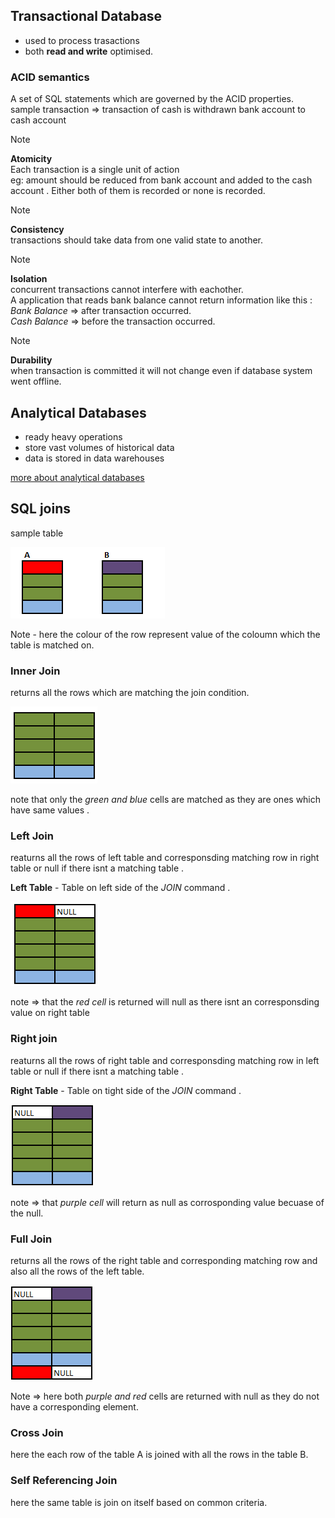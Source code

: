 ## Transactional Database

- used to process trasactions 
- both **read and write** optimised. 

### ACID semantics 
A set of SQL statements which are governed by the ACID  properties.
sample transaction => transaction of cash is withdrawn bank account to cash account

>[!NOTE] 
**Atomicity**\
 Each transaction is a single unit of action \
eg: 
amount should be reduced from bank account and added to the cash account . Either both of them is recorded or none is recorded. 

>[!NOTE]  
**Consistency** \
transactions should take data from one valid state to another. 

>[!NOTE] 
**Isolation** \
concurrent transactions cannot interfere with eachother. \
A application that reads bank balance cannot return information like this :\
*Bank Balance* => after transaction occurred.\
*Cash Balance* => before the transaction occurred. 

>[!NOTE]
**Durability**\
 when transaction is committed it will not change even if database system went offline.

## Analytical Databases

- ready heavy operations 
- store vast volumes of historical data 
- data is stored in data warehouses 

[more about analytical databases](https://learn.microsoft.com/en-us/training/modules/explore-core-data-concepts/6-analytical-processing)

## SQL joins 

sample table 

![table](../images//sample.png?raw=true "table")

Note - here the colour of the row represent value of the coloumn which the table is matched on. 


### Inner Join
returns all the rows which are matching the join condition. 

![inner join](../images/inner-join.png)

note that only the *green and blue* cells are matched as they are ones which have same values . 

### Left Join 

reaturns all the rows of left table and corresponsding matching row in right table or null if there isnt a matching table . 

**Left Table** - Table on left side of the *JOIN*  command . 

![left join](../images/left-join.png)

note =>  that the *red cell* is returned will null as there isnt an corresponsding value on right table 

### Right join 

reaturns all the rows of right table and corresponsding matching row in left table or null if there isnt a matching table . 

**Right Table** - Table on tight side of the *JOIN*  command . 

![right-join](../images/right-join.png)

note =>  that *purple cell* will return as null as corrosponding value becuase of the null. 

### Full Join 

returns all the rows of the right table and corresponding matching row and also all the rows of the left table. 

![full-join](../images/full-join.png)

Note => here both *purple and red* cells are returned with null as they do not have a corresponding element.  

### Cross Join 
here the each row of the table A is joined with all the rows in the table B. 

### Self Referencing Join 
 here the same table is join on itself based on common criteria. 

